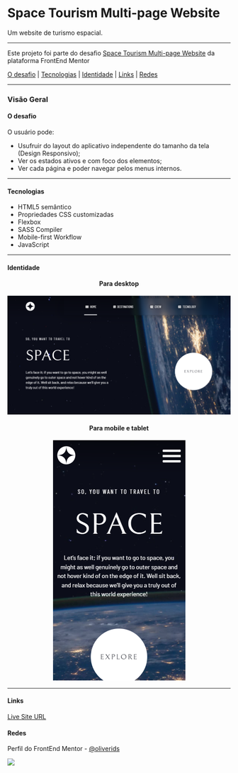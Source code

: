 <h1 text-align="center">Space Tourism Multi-page Website</h1>

<p text-align="center">Um website de turismo espacial.</p>

---

<p>Este projeto foi parte do desafio <a href="https://www.frontendmentor.io/challenges/space-tourism-multipage-website-gRWj1URZ3">Space Tourism Multi-page Website</a> da plataforma FrontEnd Mentor</p>

<p></p>

<p text-align="center">
 <a href="#desafio">O desafio</a> | 
 <a href="#tecnologias">Tecnologias</a> | 
 <a href="#identidade">Identidade</a> | 
 <a href="#links">Links</a> |
 <a href="#redes">Redes</a>
</p>

---

### Visão Geral

#### O desafio

O usuário pode:

- Usufruir do layout do aplicativo independente do tamanho da tela (Design Responsivo);
- Ver os estados ativos e com foco dos elementos;
- Ver cada página e poder navegar pelos menus internos.

---

#### Tecnologias

- HTML5 semântico
- Propriedades CSS customizadas
- Flexbox
- SASS Compiler
- Mobile-first Workflow
- JavaScript

---

#### Identidade

<p>
<div align="center">
<h4>Para desktop</h4>
<img src="Screenshot_1.png"/>
</div>

<p>
<div align="center">
<h4>Para mobile e tablet</h4>
<img src="Screenshot_2.png"/>
</div>

---
#### Links

<p><a href="https://oliverids.github.io/space-tourism-website/" target="_blank">Live Site URL</a></p>

#### Redes
<p>Perfil do FrontEnd Mentor - <a href="https://www.frontendmentor.io/profile/oliverids">@oliverids</a></p>

<a href="https://www.linkedin.com/in/isabela-oliveira23/"><img src="https://img.shields.io/badge/LinkedIn-0077B5?style=for-the-badge&logo=linkedin&logoColor=white"></a>